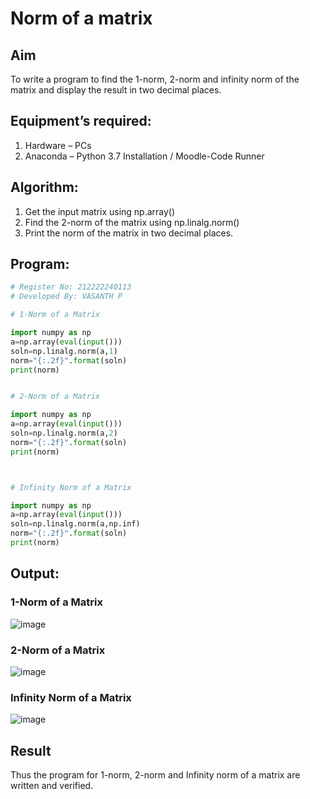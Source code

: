 # Norm of a matrix
## Aim
To write a program to find the 1-norm, 2-norm and infinity norm of the matrix and display the result in two decimal places.
## Equipment’s required:
1.	Hardware – PCs
2.	Anaconda – Python 3.7 Installation / Moodle-Code Runner
## Algorithm:
1. Get the input matrix using np.array()   
2. Find the 2-norm of the matrix using np.linalg.norm()
3. Print the norm of the matrix in two decimal places.
## Program:
```Python
# Register No: 212222240113
# Developed By: VASANTH P

# 1-Norm of a Matrix

import numpy as np
a=np.array(eval(input()))
soln=np.linalg.norm(a,1)
norm="{:.2f}".format(soln)
print(norm)


# 2-Norm of a Matrix

import numpy as np
a=np.array(eval(input()))
soln=np.linalg.norm(a,2)
norm="{:.2f}".format(soln)
print(norm)



# Infinity Norm of a Matrix

import numpy as np
a=np.array(eval(input()))
soln=np.linalg.norm(a,np.inf)
norm="{:.2f}".format(soln)
print(norm)
```
## Output:
### 1-Norm of a Matrix

![image](https://github.com/Vasanthpushpa/Norm-of-a-matrix/assets/119291100/cba9c2c5-ceea-4488-b0c7-a6c82e779afe)

### 2-Norm of a Matrix

![image](https://github.com/Vasanthpushpa/Norm-of-a-matrix/assets/119291100/2613e45e-422c-47fe-a308-10d064ad1c5f)

### Infinity Norm of a Matrix

![image](https://github.com/Vasanthpushpa/Norm-of-a-matrix/assets/119291100/e4af6143-cbfe-42cb-b185-1c4de8dd6e87)

## Result
Thus the program for 1-norm, 2-norm and Infinity norm of a matrix are written and verified.
